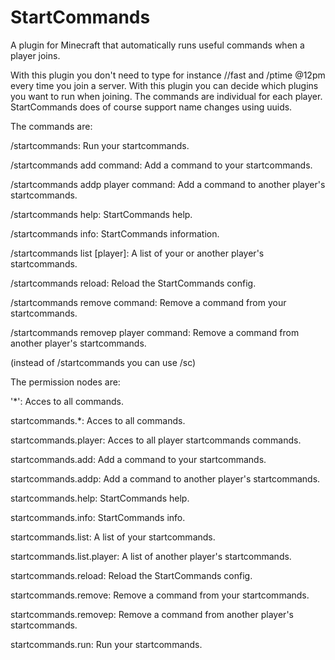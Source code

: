 # StartCommands

A plugin for Minecraft that automatically runs useful commands when a player joins.

With this plugin you don't need to type for instance //fast and /ptime @12pm every time you join a server. With this plugin you can decide which plugins you want to run when joining. The commands are individual for each player. StartCommands does of course support name changes using uuids. 

The commands are:

/startcommands: Run your startcommands.

/startcommands add command: Add a command to your startcommands.

/startcommands addp player command: Add a command to another player's startcommands.

/startcommands help: StartCommands help.

/startcommands info: StartCommands information.

/startcommands list [player]: A list of your or another player's startcommands.

/startcommands reload: Reload the StartCommands config.

/startcommands remove command: Remove a command from your startcommands.

/startcommands removep player command: Remove a command from another player's startcommands.

(instead of /startcommands you can use /sc)

The permission nodes are:

'*': Acces to all commands.

startcommands.*: Acces to all commands.

startcommands.player: Acces to all player startcommands commands.

startcommands.add: Add a command to your startcommands.

startcommands.addp: Add a command to another player's startcommands.

startcommands.help: StartCommands help.

startcommands.info: StartCommands info.

startcommands.list: A list of your startcommands.

startcommands.list.player: A list of another player's startcommands.

startcommands.reload: Reload the StartCommands config.

startcommands.remove: Remove a command from your startcommands.

startcommands.removep: Remove a command from another player's startcommands.

startcommands.run: Run your startcommands.
